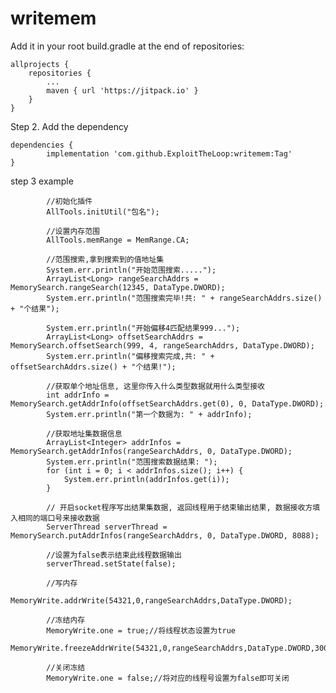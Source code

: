 # writemem

Add it in your root build.gradle at the end of repositories:

	allprojects {
		repositories {
			...
			maven { url 'https://jitpack.io' }
		}
	}
  
  Step 2. Add the dependency

	dependencies {
	        implementation 'com.github.ExploitTheLoop:writemem:Tag'
	}
	
 step 3 example 
 

            //初始化插件
            AllTools.initUtil("包名");

            //设置内存范围
            AllTools.memRange = MemRange.CA;

            //范围搜索,拿到搜索到的值地址集
            System.err.println("开始范围搜索.....");
            ArrayList<Long> rangeSearchAddrs = MemorySearch.rangeSearch(12345, DataType.DWORD);
            System.err.println("范围搜索完毕!共: " + rangeSearchAddrs.size() + "个结果");

            System.err.println("开始偏移4匹配结果999...");
            ArrayList<Long> offsetSearchAddrs = MemorySearch.offsetSearch(999, 4, rangeSearchAddrs, DataType.DWORD);
            System.err.println("偏移搜索完成,共: " + offsetSearchAddrs.size() + "个结果!");

            //获取单个地址信息, 这里你传入什么类型数据就用什么类型接收
            int addrInfo = MemorySearch.getAddrInfo(offsetSearchAddrs.get(0), 0, DataType.DWORD);
            System.err.println("第一个数据为: " + addrInfo);

            //获取地址集数据信息
            ArrayList<Integer> addrInfos = MemorySearch.getAddrInfos(rangeSearchAddrs, 0, DataType.DWORD);
            System.err.println("范围搜索数据结果: ");
            for (int i = 0; i < addrInfos.size(); i++) {
                System.err.println(addrInfos.get(i));
            }

            // 开启socket程序写出结果集数据, 返回线程用于结束输出结果, 数据接收方填入相同的端口号来接收数据
            ServerThread serverThread = MemorySearch.putAddrInfos(rangeSearchAddrs, 0, DataType.DWORD, 8088);

            //设置为false表示结束此线程数据输出
            serverThread.setState(false);

            //写内存
            MemoryWrite.addrWrite(54321,0,rangeSearchAddrs,DataType.DWORD);

            //冻结内存
            MemoryWrite.one = true;//将线程状态设置为true
            MemoryWrite.freezeAddrWrite(54321,0,rangeSearchAddrs,DataType.DWORD,300,ThreadNumber.ONE);

            //关闭冻结
            MemoryWrite.one = false;//将对应的线程号设置为false即可关闭


       
